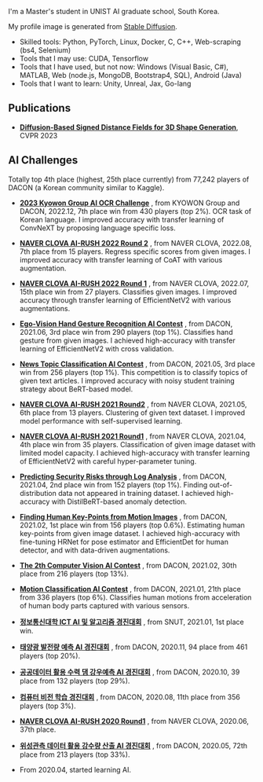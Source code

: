 I'm a Master's student in UNIST AI graduate school, South Korea.

My profile image is generated from [Stable Diffusion](https://github.com/CompVis/stable-diffusion).


- Skilled tools: Python, PyTorch, Linux, Docker, C, C++, Web-scraping (bs4, Selenium)
- Tools that I may use: CUDA, Tensorflow
- Tools that I have used, but not now: Windows (Visual Basic, C#), MATLAB, Web (node.js, MongoDB, Bootstrap4, SQL), Android (Java)
- Tools that I want to learn: Unity, Unreal, Jax, Go-lang



## Publications

- **[Diffusion-Based Signed Distance Fields for 3D Shape Generation](https://kitsunetic.github.io/sdf-diffusion/)**, CVPR 2023



## AI Challenges

Totally top 4th place (highest, 25th place currently) from 77,242 players of DACON (a Korean community similar to Kaggle).


- **[2023 Kyowon Group AI OCR Challenge](https://dacon.io/competitions/official/236042/overview/description)**
    , from KYOWON Group and DACON, 2022.12, 7th place win from 430 players (top 2%).
    OCR task of Korean language.
    I improved accuracy with transfer learning of ConvNeXT by proposing language specific loss.

- **[NAVER CLOVA AI-RUSH 2022 Round 2](https://campaign.naver.com/airush/)**
    , from NAVER CLOVA, 2022.08, 7th place from 15 players.
    Regress specific scores from given images.
    I improved accuracy with transfer learning of CoAT with various augmentation.

- **[NAVER CLOVA AI-RUSH 2022 Round 1](https://campaign.naver.com/airush/)**
    , from NAVER CLOVA, 2022.07, 15th place win from 27 players.
    Classifies given images.
    I improved accuracy through transfer learning of EfficientNetV2 with various augmentations.

- **[Ego-Vision Hand Gesture Recognition AI Contest](https://github.com/Kitsunetic/dacon-hand-gesture-public.git)**
    , from DACON, 2021.06, 3rd place win from 290 players (top 1%).
    Classifies hand gesture from given images.
    I achieved high-accuracy with transfer learning of EfficientNetV2 with cross validation.

- **[News Topic Classification AI Contest](https://dacon.io/competitions/official/235747/codeshare/3072)**
    , from DACON, 2021.05, 3rd place win from 256 players (top 1%).
    This competition is to classify topics of given text articles.
    I improved accuracy with noisy student training strategy about BeRT-based model.

- **[NAVER CLOVA AI-RUSH 2021 Round2](https://campaign.naver.com/clova_airush/)**
    , from NAVER CLOVA, 2021.05, 6th place from 13 players.
    Clustering of given text dataset.
    I improved model performance with self-supervised learning.

- **[NAVER CLOVA AI-RUSH 2021 Round1](https://campaign.naver.com/clova_airush/)**
    , from NAVER CLOVA, 2021.04, 4th place win from 35 players.
    Classification of given image dataset with limited model capacity.
    I achieved high-accuracy with transfer learning of EfficientNetV2 with careful hyper-parameter tuning.

- **[Predicting Security Risks through Log Analysis](https://www.notion.so/AI-c40fcfd708ad4d66b97f6209eeb2c8e7)**
    , from DACON, 2021.04, 2nd place win from 152 players (top 1%).
    Finding out-of-distribution data not appeared in training dataset.
    I achieved high-accuracy with DistilBeRT-based anomaly detection.

- **[Finding Human Key-Points from Motion Images](https://www.notion.so/AI-54065ab4da62480f9ea595373c6f6454)**
    , from DACON, 2021.02, 1st place win from 156 players (top 0.6%).
    Estimating human key-points from given image dataset.
    I achieved high-accuracy with fine-tuning HRNet for pose estimator and EfficientDet for human detector, and with data-driven augmentations.

- **[The 2th Computer Vision AI Contest](https://dacon.io/competitions/official/235697/overview/description)**
    , from DACON, 2021.02, 30th place from 216 players (top 13%).

- **[Motion Classification AI Contest](https://dacon.io/competitions/official/235689/overview/description)**
    , from DACON, 2021.01, 21th place from 336 players (top 6%).
    Classifies human motions from acceleration of human body parts captured with various sensors.

- **[정보통신대학 ICT AI 및 알고리즘 경진대회](https://programmers.co.kr/competitions/747/2021-seoultech-cse-challenge)**
    , from SNUT, 2021.01, 1st place win.

- **[태양광 발전량 예측 AI 경진대회](https://dacon.io/competitions/official/235680/overview/description)**
    , from DACON, 2020.11, 94 place from 461 players (top 20%).

- **[공공데이터 활용 수력 댐 강우예측 AI 경진대회](https://dacon.io/competitions/official/235646/overview/description)**
    , from DACON, 2020.10, 39 place from 132 players (top 29%).

- **[컴퓨터 비전 학습 경진대회](https://dacon.io/competitions/official/235626/overview/description)**
    , from DACON, 2020.08, 11th place from 356 players (top 3%).

- **[NAVER CLOVA AI-RUSH 2020 Round1](https://campaign.naver.com/airush/)**
    , from NAVER CLOVA, 2020.06, 37th place.

- **[위성관측 데이터 활용 강수량 산출 AI 경진대회](https://dacon.io/competitions/official/235591/overview/description)**
    , from DACON, 2020.05, 72th place from 213 players (top 33%).

- From 2020.04, started learning AI.
